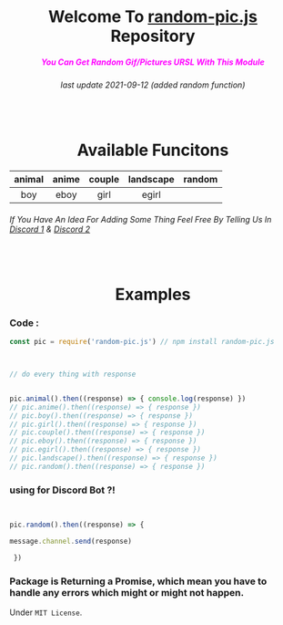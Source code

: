 <center><h1 style="text-align:center">Welcome To <a href="https://www.npmjs.com/package/random-pic.js">random-pic.js</a> Repository </h1></center>

<h5 style="text-align:center;color:magenta;">You Can Get Random Gif/Pictures URSL With This Module</h5><h6 style="text-align:center;">last update 2021-09-12 (added random function)</h6>


<h1 style="text-align:center;padding-top:50px;"> Available Funcitons</h1>

| animal  | anime |couple |landscape|random|
|:-------------: |:-------------:|:-------------:|:-------------:|:-------------:|
| boy| eboy     |girl |egirl|

<h6> If You Have An Idea For Adding Some Thing Feel Free By Telling Us In <a href="https://discord.gg/6vhPVYkNU9">Discord 1</a> &  <a href="https://discord.gg/nJUAbk5eeu">Discord 2</a></h67>

<h1 style="text-align:center;padding-top:50px;"> Examples </h1>


<h3> Code :</h3>


```javascript   
const pic = require('random-pic.js') // npm install random-pic.js



// do every thing with response


pic.animal().then((response) => { console.log(response) })
// pic.anime().then((response) => { response })
// pic.boy().then((response) => { response })
// pic.girl().then((response) => { response })
// pic.couple().then((response) => { response })
// pic.eboy().then((response) => { response })
// pic.egirl().then((response) => { response })
// pic.landscape().then((response) => { response })
// pic.random().then((response) => { response })
```

<h3> using for Discord Bot ?! </h3>

```javascript


pic.random().then((response) => { 

message.channel.send(response)

 })

```

<h3>Package is Returning a Promise, which mean you have to handle any errors which might or might not happen.</h3>

Under `MIT License`.
